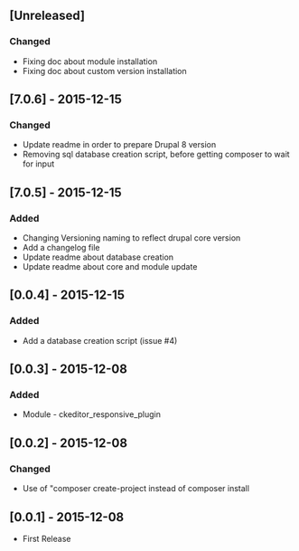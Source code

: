 ## [Unreleased]
### Changed
- Fixing doc about module installation
- Fixing doc about custom version installation

## [7.0.6] - 2015-12-15
### Changed
- Update readme in order to prepare Drupal 8 version
- Removing sql database creation script, before getting composer to wait for input

## [7.0.5] - 2015-12-15
### Added
- Changing Versioning naming to reflect drupal core version 
- Add a changelog file
- Update readme about database creation
- Update readme about core and module update

## [0.0.4] - 2015-12-15
### Added
- Add a database creation script (issue #4)

## [0.0.3] - 2015-12-08
### Added
- Module - ckeditor_responsive_plugin

## [0.0.2] - 2015-12-08
### Changed
- Use of "composer create-project instead of composer install

## [0.0.1] - 2015-12-08
- First Release
